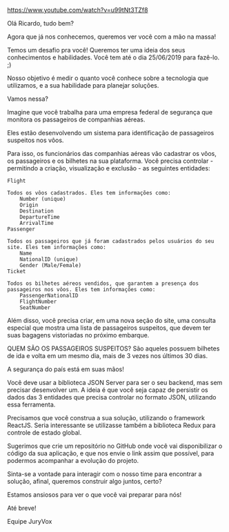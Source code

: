 https://www.youtube.com/watch?v=u99tNt3TZf8

Olá Ricardo, tudo bem?

Agora que já nos conhecemos, queremos ver você com a mão na massa!

Temos um desafio pra você! Queremos ter uma ideia dos seus conhecimentos e habilidades. Você tem até o dia 25/06/2019 para fazê-lo. ;)

Nosso objetivo é medir o quanto você conhece sobre a tecnologia que utilizamos, e a sua habilidade para planejar soluções.

Vamos nessa?

Imagine que você trabalha para uma empresa federal de segurança que monitora os passageiros de companhias aéreas.

Eles estão desenvolvendo um sistema para identificação de passageiros suspeitos nos vôos.

Para isso, os funcionários das companhias aéreas vão cadastrar os vôos, os passageiros e os bilhetes na sua plataforma. Você precisa controlar - permitindo a criação, visualização e exclusão - as seguintes entidades:

    Flight

    Todos os vôos cadastrados. Eles tem informações como:
        Number (unique)
        Origin
        Destination
        DepartureTime
        ArrivalTime
    Passenger

    Todos os passageiros que já foram cadastrados pelos usuários do seu site. Eles tem informações como:
        Name
        NationalID (unique)
        Gender (Male/Female)
    Ticket

    Todos os bilhetes aéreos vendidos, que garantem a presença dos passageiros nos vôos. Eles tem informações como:
        PassengerNationalID
        FlightNumber
        SeatNumber

Além disso, você precisa criar, em uma nova seção do site, uma consulta especial que mostra uma lista de passageiros suspeitos, que devem ter suas bagagens vistoriadas no próximo embarque.

QUEM SÃO OS PASSAGEIROS SUSPEITOS? São aqueles possuem bilhetes de ida e volta em um mesmo dia, mais de 3 vezes nos últimos 30 dias.

A segurança do país está em suas mãos!

Você deve usar a biblioteca JSON Server para ser o seu backend, mas sem precisar desenvolver um. A ideia é que você seja capaz de persistir os dados das 3 entidades que precisa controlar no formato JSON, utilizando essa ferramenta.

Precisamos que você construa a sua solução, utilizando o framework ReactJS. Seria interessante se utilizasse também a biblioteca Redux para controle de estado global.

Sugerimos que crie um repositório no GitHub onde você vai disponibilizar o código da sua aplicação, e que nos envie o link assim que possível, para podermos acompanhar a evolução do projeto.

Sinta-se a vontade para interagir com o nosso time para encontrar a solução, afinal, queremos construir algo juntos, certo?

Estamos ansiosos para ver o que você vai preparar para nós!

Até breve!

Equipe JuryVox
